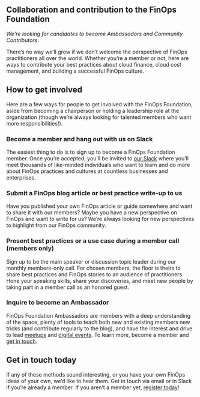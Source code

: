 Collaboration and contribution to the FinOps Foundation
---

_We're looking for candidates to become Ambassadors and Community Contributors_.

There’s no way we’ll grow if we don’t welcome the perspective of FinOps practitioners all over the world. Whether you’re a member or not, here are ways to contribute your best practices about cloud finance, cloud cost management, and building a successful FinOps culture.

## How to get involved
Here are a few ways for people to get involved with the FinOps Foundation, aside from becoming a chairperson or holding a leadership role at the organization (though we’re always looking for talented members who want more responsibilities!).

### Become a member and hang out with us on Slack
The easiest thing to do is to sign up to become a FinOps Foundation member. Once you’re accepted, you’ll be invited to [our Slack](https://finopsfoundation.slack.com/) where you’ll meet thousands of like-minded individuals who want to learn and do more about FinOps practices and cultures at countless businesses and enterprises.

### Submit a FinOps blog article or best practice write-up to us
Have you published your own FinOps article or guide somewhere and want to share it with our members? Maybe you have a new perspective on FinOps and want to write for us? We’re always looking for new perspectives to highlight from our FinOps community.

### Present best practices or a use case during a member call (members only)
Sign up to be the main speaker or discussion topic leader during our monthly members-only call. For chosen members, the floor is theirs to share best practices and FinOps stories to an audience of practitioners. Hone your speaking skills, share your discoveries, and meet new people by taking part in a member call as an honored guest.

### Inquire to become an Ambassador
FinOps Foundation Ambassadors are members with a deep understanding of the space, plenty of tools to teach both new and existing members new tricks (and contribute regularly to the blog), and have the interest and drive to lead [meetups](https://www.finops.org/meetups) and [digital events](https://www.finops.org/events/). To learn more, become a member and [get in touch](https://www.finops.org/finops-ambassador).

## Get in touch today
If any of these methods sound interesting, or you have your own FinOps ideas of your own, we’d like to hear them. Get in touch via email or in Slack if you’re already a member. If you aren’t a member yet, [register today](https://www.finops.org/membership/)!
